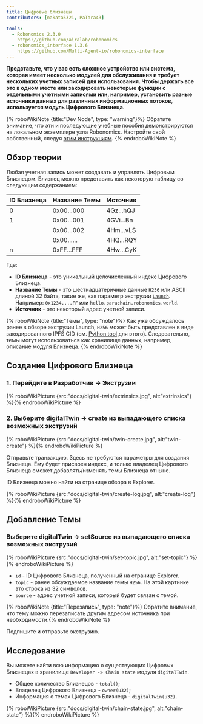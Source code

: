 ```yaml
---
title: Цифровые близнецы
contributors: [nakata5321, PaTara43]

tools:
  - Robonomics 2.3.0
    https://github.com/airalab/robonomics
  - robonomics_interface 1.3.6
    https://github.com/Multi-Agent-io/robonomics-interface
---
```


**Представьте, что у вас есть сложное устройство или система, которая имеет несколько модулей для обслуживания и требует нескольких учетных записей для использования. Чтобы держать все это в одном месте или закодировать некоторые функции с отдельными учетными записями или, например, установить разные источники данных для различных информационных потоков, используется модуль Цифрового Близнеца.**

{% roboWikiNote {title:"Dev Node", type: "warning"}%} Обратите внимание, что эти и последующие учебные пособия демонстрируются на локальном экземпляре узла Robonomics. Настройте свой собственный, следуя [этим инструкциям](/docs/run-dev-node).
{% endroboWikiNote %}

## Обзор теории
Любая учетная запись может создавать и управлять Цифровым Близнецом. Близнец можно представить как некоторую таблицу со следующим содержанием:

| ID Близнеца | Название Темы | Источник     |
|--------|------------	|-----------	|
| 0      | 0x00...000 	| 4Gz...hQJ 	|
| 1      | 0x00...001 	| 4GVi...Bn 	|
| 	      | 0x00...002 	| 4Hm...vLS 	|
| 	      | 0x00...... 	| 4HQ...RQY 	|
| n	  | 0xFF...FFF 	| 4Hw...CyK 	|


Где:
* **ID Близнеца** - это уникальный целочисленный индекс Цифрового Близнеца.
* **Название Темы** - это шестнадцатеричные данные `H256` или ASCII длиной 32 байта, такие же, как параметр экструзии [`Launch`](/docs/launch).
Например: `0x1234....FF` или  `hello.parachain.robonomics.world`.
* **Источник** - это некоторый адрес учетной записи.

{% roboWikiNote {title:"Темы", type: "note"}%} Как уже обсуждалось ранее в обзоре экструзии Launch, `H256` может быть представлен в виде закодированного IPFS CID (см. [Python tool](https://multi-agent-io.github.io/robonomics-interface/modules.html#robonomicsinterface.utils.ipfs_qm_hash_to_32_bytes) для этого).
Следовательно, темы могут использоваться как хранилище данных, например, описание модуля Близнеца. {% endroboWikiNote %}


## Создание Цифрового Близнеца

### 1. Перейдите в Разработчик -> Экструзии

{% roboWikiPicture {src:"docs/digital-twin/extrinsics.jpg", alt:"extrinsics"} %}{% endroboWikiPicture %}

### 2. Выберите digitalTwin -> create из выпадающего списка возможных экструзий

{% roboWikiPicture {src:"docs/digital-twin/twin-create.jpg", alt:"twin-create"} %}{% endroboWikiPicture %}

Отправьте транзакцию. Здесь не требуются параметры для создания Близнеца. Ему будет присвоен индекс, и только владелец Цифрового Близнеца сможет добавлять/изменять темы Близнеца отныне.

ID Близнеца можно найти на странице обзора в Explorer.

{% roboWikiPicture {src:"docs/digital-twin/create-log.jpg", alt:"create-log"} %}{% endroboWikiPicture %}

## Добавление Темы

### Выберите digitalTwin -> setSource из выпадающего списка возможных экструзий

{% roboWikiPicture {src:"docs/digital-twin/set-topic.jpg", alt:"set-topic"} %}{% endroboWikiPicture %}

* `id` - ID Цифрового Близнеца, полученный на странице Explorer.
* `topic` - ранее обсуждаемое название темы `H256`. На этой картинке это строка из 32 символов.
* `source` - адрес учетной записи, который будет связан с темой.

{% roboWikiNote {title:"Перезапись", type: "note"}%} Обратите внимание, что тему можно перезаписать другим адресом источника при необходимости.{% endroboWikiNote %}

Подпишите и отправьте экструзию.

## Исследование

Вы можете найти всю информацию о существующих Цифровых Близнецах в хранилище `Developer -> Chain state` модуля `digitalTwin`.

- Общее количество Близнецов - `total()`;
- Владелец Цифрового Близнеца - `owner(u32)`;
- Информация о темах Цифрового Близнеца - `digitalTwin(u32)`.

{% roboWikiPicture {src:"docs/digital-twin/chain-state.jpg", alt:"chain-state"} %}{% endroboWikiPicture %}
